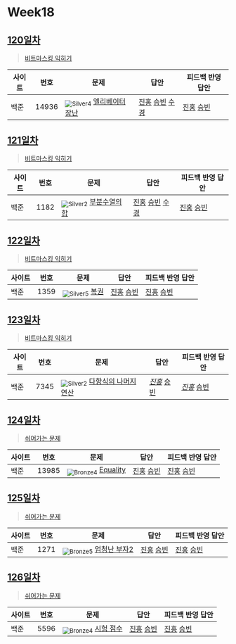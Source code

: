 <!-- tier 리스트 S -->
[Unrated]: https://user-images.githubusercontent.com/33937365/126247607-85783912-c11a-4d50-ac36-8cc7dcb75cd2.png
[Bronze5]: https://user-images.githubusercontent.com/33937365/126247611-e362d727-17a4-4737-a232-5827e185ab7c.png
[Bronze4]: https://user-images.githubusercontent.com/33937365/126247612-89cbc675-e1d4-43a2-950b-1cb014dca697.png
[Bronze3]: https://user-images.githubusercontent.com/33937365/126247613-b8408610-7bc4-40f8-804f-a30a45ddbb68.png
[Bronze2]: https://user-images.githubusercontent.com/33937365/126247614-d85dc6ff-a520-4c00-82bd-eb593b156bd8.png
[Bronze1]: https://user-images.githubusercontent.com/33937365/126247616-04b2ab30-9891-4b7b-8cb4-38e99b97e834.png
[Silver5]: https://user-images.githubusercontent.com/33937365/126247618-38c5c905-672b-4d75-808e-8a7d45ea577d.png
[Silver4]: https://user-images.githubusercontent.com/33937365/126247620-ba2d1b96-b0aa-4b88-80c5-71569c69bbc3.png
[Silver3]: https://user-images.githubusercontent.com/33937365/126247621-1b55b7f4-3a79-4348-8a63-f00c1813853e.png
[Silver2]: https://user-images.githubusercontent.com/33937365/126247622-a83b30a9-6618-4593-b775-6f6730afd3f6.png
[Silver1]: https://user-images.githubusercontent.com/33937365/126247625-8d82f8ab-6f95-4ef8-a243-be31f548596e.png
[Gold5]: https://user-images.githubusercontent.com/33937365/126247627-2979d4d5-915a-4c4e-adb7-c171f9bafe28.png
[Gold4]: https://user-images.githubusercontent.com/33937365/126247629-b24e1e24-4579-450f-bc3c-f166361091dd.png
[Gold3]: https://user-images.githubusercontent.com/33937365/126247630-80fb15af-debc-451d-a937-6c9c6bfa693b.png
[Gold2]: https://user-images.githubusercontent.com/33937365/126247633-7112f6a6-57da-4d1d-953f-5414ba8ffc3d.png
[Gold1]: https://user-images.githubusercontent.com/33937365/126247635-42bd3af9-e129-4379-b44a-22d75de3def6.png
[Platinum5]: https://user-images.githubusercontent.com/33937365/126247636-763e3bc4-43a9-4724-8ce1-c2288aecb636.png
[Platinum4]: https://user-images.githubusercontent.com/33937365/126247637-af30d243-2771-4966-b0bb-0901b9fd4989.png
[Platinum3]: https://user-images.githubusercontent.com/33937365/126247640-cfd654db-86d8-42a9-8d1b-0f3494758330.png
[Platinum2]: https://user-images.githubusercontent.com/33937365/126247641-3e60e9a6-5116-4005-a87d-bfb59969c87a.png
[Platinum1]: https://user-images.githubusercontent.com/33937365/126247643-23bba5ac-52c4-442a-a88a-2eb8998f6446.png
[Diamond5]: https://user-images.githubusercontent.com/33937365/126247645-870445bf-25d9-45ce-9c07-a25949ffad21.png
[Diamond4]: https://user-images.githubusercontent.com/33937365/126247646-b2d7e328-c205-448d-a5bf-c6294c07edaa.png
[Diamond3]: https://user-images.githubusercontent.com/33937365/126247647-db568f94-882f-410c-bd1b-63d49c87623c.png
[Diamond2]: https://user-images.githubusercontent.com/33937365/126247648-52f92f07-0fb9-4b1d-a344-6e9b81d81044.png
[Diamond1]: https://user-images.githubusercontent.com/33937365/126247649-4d068f63-f5e1-40df-910e-dceeb2b7de99.png
[Ruby5]: https://user-images.githubusercontent.com/33937365/126247652-94013ea7-9a96-4068-b922-01535c85801d.png
[Ruby4]: https://user-images.githubusercontent.com/33937365/126247655-a10f7077-6341-416e-938c-b500b7022aca.png
[Ruby3]: https://user-images.githubusercontent.com/33937365/126247656-d0e16a36-5080-4585-a465-4e4f5302beef.png
[Ruby2]: https://user-images.githubusercontent.com/33937365/126247659-1d249660-02a2-4a95-966f-074f99df70fe.png
[Ruby1]: https://user-images.githubusercontent.com/33937365/126247660-8e0d236d-eaef-42b3-8983-28f9e6c94ff9.png
<!-- tier 리스트 E -->

# Week18

## [120일차](Day120)

> [비트마스킹 익히기](https://www.acmicpc.net/group/workbook/view/9797/32996)

| 사이트 | 번호  | 문제                                                     | 답안                                                                                                                                                         | 피드백 반영 답안                                                        |
| ------ | ----- | -------------------------------------------------------- | ------------------------------------------------------------------------------------------------------------------------------------------------------------ | ----------------------------------------------------------------------- |
| 백준   | 14936 | <sub>![Silver4]</sub> [엘리베이터 장난](https://www.acmicpc.net/problem/14936) | [진홍](Day120/boj14936_kjh.java) [승빈](Day120/boj14936_wsb.java) [수경](https://github.com/sukyeongh/Algorithm/blob/master/2021_05/20210519/bj14936_hsk.js) | [진홍](Day120/boj14936_kjh_fb.java) [승빈](Day120/boj14936_wsb_fb.java) |

## [121일차](Day121)

> [비트마스킹 익히기](https://www.acmicpc.net/group/workbook/view/9797/33021)

| 사이트 | 번호 | 문제                                                  | 답안                                                                                                                                                      | 피드백 반영 답안                                                   |
| ------ | ---- | ----------------------------------------------------- | --------------------------------------------------------------------------------------------------------------------------------------------------------- | ------------------------------------------------------------------ |
| 백준   | 1182 | <sub>![Silver2]</sub> [부분수열의 합](https://www.acmicpc.net/problem/1182) | [진홍](Day121/boj1182_kjh.java) [승빈](Day121/boj1182_wsb.java) [수경](https://github.com/sukyeongh/Algorithm/blob/master/2021_05/20210520/bj1182_hsk.js) | [진홍](Day121/boj1182_kjh_fb.java) [승빈](Day121/boj1182_wsb.java) |

## [122일차](Day122)

> [비트마스킹 익히기](https://www.acmicpc.net/group/workbook/view/9797/33061)

| 사이트 | 번호 | 문제                                         | 답안                                                            | 피드백 반영 답안                                                |
| ------ | ---- | -------------------------------------------- | --------------------------------------------------------------- | --------------------------------------------------------------- |
| 백준   | 1359 | <sub>![Silver5]</sub> [복권](https://www.acmicpc.net/problem/1359) | [진홍](Day122/boj1359_kjh.java) [승빈](Day122/boj1359_wsb.java) | [진홍](Day122/boj1359_kjh.java) [승빈](Day122/boj1359_wsb.java) |

## [123일차](Day123)

> [비트마스킹 익히기](https://www.acmicpc.net/group/workbook/view/9797/33062)

| 사이트 | 번호 | 문제                                                         | 답안                                                              | 피드백 반영 답안                                                     |
| ------ | ---- | ------------------------------------------------------------ | ----------------------------------------------------------------- | -------------------------------------------------------------------- |
| 백준   | 7345 | <sub>![Silver2]</sub> [다항식의 나머지 연산](https://www.acmicpc.net/problem/7345) | _[진홍](Day123/boj7345_kjh.java)_ [승빈](Day123/boj7345_wsb.java) | _[진홍](Day123/boj7345_kjh_fb.java)_ [승빈](Day123/boj7345_wsb.java) |

## [124일차](Day124)

> [쉬어가는 문제](https://www.acmicpc.net/group/workbook/view/9797/33143)

| 사이트 | 번호  | 문제                                              | 답안                                                              | 피드백 반영 답안                                                  |
| ------ | ----- | ------------------------------------------------- | ----------------------------------------------------------------- | ----------------------------------------------------------------- |
| 백준   | 13985 | <sub>![Bronze4]</sub> [Equality](https://www.acmicpc.net/problem/13985) | [진홍](Day124/boj13985_kjh.java) [승빈](Day124/boj13985_wsb.java) | [진홍](Day124/boj13985_kjh.java) [승빈](Day124/boj13985_wsb.java) |

## [125일차](Day125)

> [쉬어가는 문제](https://www.acmicpc.net/group/workbook/view/9797/33156)

| 사이트 | 번호 | 문제                                                 | 답안                                                            | 피드백 반영 답안                                                |
| ------ | ---- | ---------------------------------------------------- | --------------------------------------------------------------- | --------------------------------------------------------------- |
| 백준   | 1271 | <sub>![Bronze5]</sub> [엄청난 부자2](https://www.acmicpc.net/problem/1271) | [진홍](Day125/boj1271_kjh.java) [승빈](Day125/boj1271_wsb.java) | [진홍](Day125/boj1271_kjh.java) [승빈](Day125/boj1271_wsb.java) |

## [126일차](Day126)

> [쉬어가는 문제](https://www.acmicpc.net/group/workbook/view/9797/33180)

| 사이트 | 번호 | 문제                                              | 답안                                                            | 피드백 반영 답안                                                   |
| ------ | ---- | ------------------------------------------------- | --------------------------------------------------------------- | ------------------------------------------------------------------ |
| 백준   | 5596 | <sub>![Bronze4]</sub> [시험 점수](https://www.acmicpc.net/problem/5596) | [진홍](Day126/boj5596_kjh.java) [승빈](Day126/boj5596_wsb.java) | [진홍](Day126/boj5596_kjh.java) [승빈](Day126/boj5596_wsb_fb.java) |
